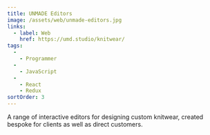 ```yaml
---
title: UNMADE Editors
image: /assets/web/unmade-editors.jpg
links:
  - label: Web
    href: https://umd.studio/knitwear/
tags:
  -
    - Programmer
  -
    - JavaScript
  -
    - React
    - Redux
sortOrder: 3
---
```


A range of interactive editors for designing custom knitwear, created bespoke for clients as well as direct customers.
